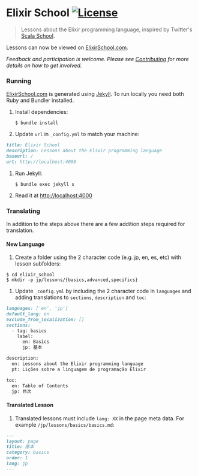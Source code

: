 # Elixir School [![License](http://img.shields.io/badge/license-MIT-brightgreen.svg)](http://opensource.org/licenses/MIT)

> Lessons about the Elixir programming language, inspired by Twitter's [Scala School](http://twitter.github.io/scala_school/).

Lessons can now be viewed on [ElixirSchool.com](https://elixirschool.com).

_Feedback and participation is welcome. Please see [Contributing](CONTRIBUTING.md) for more details on how to get involved._

### Running

[ElixirSchool.com](https://elixirschool.com) is generated using [Jekyll](https://github.com/jekyll/jekyll).  To run locally you need both Ruby and Bundler installed.

1. Install dependencies:

	```shell
	$ bundle install
	```

1. Update `url` in `_config.yml` to match your machine:

  ```md
  title: Elixir School
  description: Lessons about the Elixir programming language
  baseurl: /
  url: http://localhost:4000
  ```

1. Run Jekyll:

	```shell
	$ bundle exec jekyll s
	```

1. Read it at [http://localhost:4000](http://localhost:4000)

### Translating

In addition to the steps above there are a few addition steps required for translation.

#### New Language

1. Create a folder using the 2 character code (e.g. jp, en, es, etc) with lesson subfolders:

  ```shell
  $ cd elixir_school
  $ mkdir -p jp/lessons/{basics,advanced,specifics}
  ```

1. Update `_config.yml` by including the 2 character code in `languages` and adding translations to `sections`, `description` and `toc`:

  ```md
  languages: ['en', 'jp']
  default_lang: en
  exclude_from_localization: []
  sections:
    - tag: basics
      label:
        en: Basics
        jp: 基本

  description:
	en: Lessons about the Elixir programming language
	pt: Lições sobre a linguagem de programação Elixir

  toc:
    en: Table of Contents
    jp: 目次
  ```

#### Translated Lesson

1. Translated lessons must include `lang: XX` in the page meta data.  For example `/jp/lessons/basics/basics.md`:

  ```md
  ---
  layout: page
  title: 基本
  category: basics
  order: 1
  lang: jp
  ---
  ```
